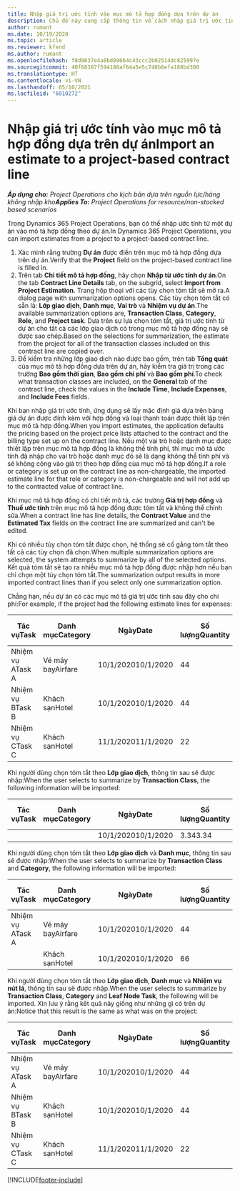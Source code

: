 ```yaml
---
title: Nhập giá trị ước tính vào mục mô tả hợp đồng dựa trên dự án
description: Chủ đề này cung cấp thông tin về cách nhập giá trị ước tính từ dự án vào mục mô tả hợp đồng.
author: rumant
ms.date: 10/19/2020
ms.topic: article
ms.reviewer: kfend
ms.author: rumant
ms.openlocfilehash: f8d9637e4a8bd09664c43ccc2b02514dc825997e
ms.sourcegitcommit: 40f68387f594180af64a5e5c748b6efa188bd300
ms.translationtype: HT
ms.contentlocale: vi-VN
ms.lasthandoff: 05/10/2021
ms.locfileid: "6010272"
---
```

# <a name="import-an-estimate-to-a-project-based-contract-line"></a><span data-ttu-id="6fccf-103">Nhập giá trị ước tính vào mục mô tả hợp đồng dựa trên dự án</span><span class="sxs-lookup"><span data-stu-id="6fccf-103">Import an estimate to a project-based contract line</span></span>

<span data-ttu-id="6fccf-104">_**Áp dụng cho:** Project Operations cho kịch bản dựa trên nguồn lực/hàng không nhập kho_</span><span class="sxs-lookup"><span data-stu-id="6fccf-104">_**Applies To:** Project Operations for resource/non-stocked based scenarios_</span></span>

<span data-ttu-id="6fccf-105">Trong Dynamics 365 Project Operations, bạn có thể nhập ước tính từ một dự án vào mô tả hợp đồng theo dự án.</span><span class="sxs-lookup"><span data-stu-id="6fccf-105">In Dynamics 365 Project Operations, you can import estimates from a project to a project-based contract line.</span></span>

1. <span data-ttu-id="6fccf-106">Xác minh rằng trường **Dự án** được điền trên mục mô tả hợp đồng dựa trên dự án.</span><span class="sxs-lookup"><span data-stu-id="6fccf-106">Verify that the **Project** field on the project-based contract line is filled in.</span></span>
2. <span data-ttu-id="6fccf-107">Trên tab **Chi tiết mô tả hợp đồng**, hãy chọn **Nhập từ ước tính dự án**.</span><span class="sxs-lookup"><span data-stu-id="6fccf-107">On the tab **Contract Line Details** tab, on the subgrid, select **Import from Project Estimation**.</span></span> <span data-ttu-id="6fccf-108">Trang hộp thoại với các tùy chọn tóm tắt sẽ mở ra.</span><span class="sxs-lookup"><span data-stu-id="6fccf-108">A dialog page with summarization options opens.</span></span> <span data-ttu-id="6fccf-109">Các tùy chọn tóm tắt có sẵn là: **Lớp giao dịch**, **Danh mục**, **Vai trò** và **Nhiệm vụ dự án**.</span><span class="sxs-lookup"><span data-stu-id="6fccf-109">The available summarization options are, **Transaction Class**, **Category**, **Role**, and **Project task**.</span></span> <span data-ttu-id="6fccf-110">Dựa trên sự lựa chọn tóm tắt, giá trị ước tính từ dự án cho tất cả các lớp giao dịch có trong mục mô tả hợp đồng này sẽ được sao chép.</span><span class="sxs-lookup"><span data-stu-id="6fccf-110">Based on the selections for summarization, the estimate from the project for all of the transaction classes included on this contract line are copied over.</span></span> 
3. <span data-ttu-id="6fccf-111">Để kiểm tra những lớp giao dịch nào được bao gồm, trên tab **Tổng quát** của mục mô tả hợp đồng dựa trên dự án, hãy kiểm tra giá trị trong các trường **Bao gồm thời gian**, **Bao gồm chi phí** và **Bao gồm phí**.</span><span class="sxs-lookup"><span data-stu-id="6fccf-111">To check what transaction classes are included, on the **General** tab of the contract line, check the values in the **Include Time**, **Include Expenses**, and **Include Fees** fields.</span></span>

<span data-ttu-id="6fccf-112">Khi bạn nhập giá trị ước tính, ứng dụng sẽ lấy mặc định giá dựa trên bảng giá dự án được đính kèm với hợp đồng và loại thanh toán được thiết lập trên mục mô tả hợp đồng.</span><span class="sxs-lookup"><span data-stu-id="6fccf-112">When you import estimates, the application defaults the pricing based on the project price lists attached to the contract and the billing type set up on the contract line.</span></span> <span data-ttu-id="6fccf-113">Nếu một vai trò hoặc danh mục được thiết lập trên mục mô tả hợp đồng là không thể tính phí, thì mục mô tả ước tính đã nhập cho vai trò hoặc danh mục đó sẽ là dạng không thể tính phí và sẽ không cộng vào giá trị theo hợp đồng của mục mô tả hợp đồng.</span><span class="sxs-lookup"><span data-stu-id="6fccf-113">If a role or category is set up on the contract line as non-chargeable, the imported estimate line for that role or category is non-chargeable and will not add up to the contracted value of contract line.</span></span>

<span data-ttu-id="6fccf-114">Khi mục mô tả hợp đồng có chi tiết mô tả, các trường **Giá trị hợp đồng** và **Thuế ước tính** trên mục mô tả hợp đồng được tóm tắt và không thể chỉnh sửa.</span><span class="sxs-lookup"><span data-stu-id="6fccf-114">When a contract line has line details, the **Contract Value** and the **Estimated Tax** fields on the contract line are summarized and can't be edited.</span></span>

<span data-ttu-id="6fccf-115">Khi có nhiều tùy chọn tóm tắt được chọn, hệ thống sẽ cố gắng tóm tắt theo tất cả các tùy chọn đã chọn.</span><span class="sxs-lookup"><span data-stu-id="6fccf-115">When multiple summarization options are selected, the system attempts to summarize by all of the selected options.</span></span> <span data-ttu-id="6fccf-116">Kết quả tóm tắt sẽ tạo ra nhiều mục mô tả hợp đồng được nhập hơn nếu bạn chỉ chọn một tùy chọn tóm tắt.</span><span class="sxs-lookup"><span data-stu-id="6fccf-116">The summarization output results in more imported contract lines than if you select only one summarization option.</span></span>

<span data-ttu-id="6fccf-117">Chẳng hạn, nếu dự án có các mục mô tả giá trị ước tính sau đây cho chi phí:</span><span class="sxs-lookup"><span data-stu-id="6fccf-117">For example, if the project had the following estimate lines for expenses:</span></span>

| <span data-ttu-id="6fccf-118">Tác vụ</span><span class="sxs-lookup"><span data-stu-id="6fccf-118">Task</span></span> | <span data-ttu-id="6fccf-119">Danh mục</span><span class="sxs-lookup"><span data-stu-id="6fccf-119">Category</span></span> | <span data-ttu-id="6fccf-120">Ngày</span><span class="sxs-lookup"><span data-stu-id="6fccf-120">Date</span></span> | <span data-ttu-id="6fccf-121">Số lượng</span><span class="sxs-lookup"><span data-stu-id="6fccf-121">Quantity</span></span> | <span data-ttu-id="6fccf-122">Đơn giá</span><span class="sxs-lookup"><span data-stu-id="6fccf-122">Unit price</span></span> | <span data-ttu-id="6fccf-123">Số lượng</span><span class="sxs-lookup"><span data-stu-id="6fccf-123">Amount</span></span> |
| --- | --- | --- | --- | --- | --- |
| <span data-ttu-id="6fccf-124">Nhiệm vụ A</span><span class="sxs-lookup"><span data-stu-id="6fccf-124">Task A</span></span> | <span data-ttu-id="6fccf-125">Vé máy bay</span><span class="sxs-lookup"><span data-stu-id="6fccf-125">Airfare</span></span> | <span data-ttu-id="6fccf-126">10/1/2020</span><span class="sxs-lookup"><span data-stu-id="6fccf-126">10/1/2020</span></span> | <span data-ttu-id="6fccf-127">4</span><span class="sxs-lookup"><span data-stu-id="6fccf-127">4</span></span> | <span data-ttu-id="6fccf-128">400</span><span class="sxs-lookup"><span data-stu-id="6fccf-128">400</span></span> | <span data-ttu-id="6fccf-129">1600</span><span class="sxs-lookup"><span data-stu-id="6fccf-129">1600</span></span> |
| <span data-ttu-id="6fccf-130">Nhiệm vụ B</span><span class="sxs-lookup"><span data-stu-id="6fccf-130">Task B</span></span> | <span data-ttu-id="6fccf-131">Khách sạn</span><span class="sxs-lookup"><span data-stu-id="6fccf-131">Hotel</span></span> | <span data-ttu-id="6fccf-132">10/1/2020</span><span class="sxs-lookup"><span data-stu-id="6fccf-132">10/1/2020</span></span> | <span data-ttu-id="6fccf-133">4</span><span class="sxs-lookup"><span data-stu-id="6fccf-133">4</span></span> | <span data-ttu-id="6fccf-134">200</span><span class="sxs-lookup"><span data-stu-id="6fccf-134">200</span></span> | <span data-ttu-id="6fccf-135">800</span><span class="sxs-lookup"><span data-stu-id="6fccf-135">800</span></span> |
| <span data-ttu-id="6fccf-136">Nhiệm vụ C</span><span class="sxs-lookup"><span data-stu-id="6fccf-136">Task C</span></span> | <span data-ttu-id="6fccf-137">Khách sạn</span><span class="sxs-lookup"><span data-stu-id="6fccf-137">Hotel</span></span> | <span data-ttu-id="6fccf-138">11/1/2020</span><span class="sxs-lookup"><span data-stu-id="6fccf-138">11/1/2020</span></span> | <span data-ttu-id="6fccf-139">2</span><span class="sxs-lookup"><span data-stu-id="6fccf-139">2</span></span> | <span data-ttu-id="6fccf-140">200</span><span class="sxs-lookup"><span data-stu-id="6fccf-140">200</span></span> | <span data-ttu-id="6fccf-141">400</span><span class="sxs-lookup"><span data-stu-id="6fccf-141">400</span></span> |

<span data-ttu-id="6fccf-142">Khi người dùng chọn tóm tắt theo **Lớp giao dịch**, thông tin sau sẽ được nhập:</span><span class="sxs-lookup"><span data-stu-id="6fccf-142">When the user selects to summarize by **Transaction Class**, the following information will be imported:</span></span>

| <span data-ttu-id="6fccf-143">Tác vụ</span><span class="sxs-lookup"><span data-stu-id="6fccf-143">Task</span></span> | <span data-ttu-id="6fccf-144">Danh mục</span><span class="sxs-lookup"><span data-stu-id="6fccf-144">Category</span></span> | <span data-ttu-id="6fccf-145">Ngày</span><span class="sxs-lookup"><span data-stu-id="6fccf-145">Date</span></span> | <span data-ttu-id="6fccf-146">Số lượng</span><span class="sxs-lookup"><span data-stu-id="6fccf-146">Quantity</span></span> | <span data-ttu-id="6fccf-147">Đơn giá</span><span class="sxs-lookup"><span data-stu-id="6fccf-147">Unit price</span></span> | <span data-ttu-id="6fccf-148">Số lượng</span><span class="sxs-lookup"><span data-stu-id="6fccf-148">Amount</span></span> |
| --- | --- | --- | --- | --- | --- |
| &nbsp;  | &nbsp;  | <span data-ttu-id="6fccf-149">10/1/2020</span><span class="sxs-lookup"><span data-stu-id="6fccf-149">10/1/2020</span></span> | <span data-ttu-id="6fccf-150">3.34</span><span class="sxs-lookup"><span data-stu-id="6fccf-150">3.34</span></span> | <span data-ttu-id="6fccf-151">840</span><span class="sxs-lookup"><span data-stu-id="6fccf-151">840</span></span> | <span data-ttu-id="6fccf-152">2800</span><span class="sxs-lookup"><span data-stu-id="6fccf-152">2800</span></span> |

<span data-ttu-id="6fccf-153">Khi người dùng chọn tóm tắt theo **Lớp giao dịch** và **Danh mục**, thông tin sau sẽ được nhập:</span><span class="sxs-lookup"><span data-stu-id="6fccf-153">When the user selects to summarize by **Transaction Class** and **Category**, the following information will be imported:</span></span>

| <span data-ttu-id="6fccf-154">Tác vụ</span><span class="sxs-lookup"><span data-stu-id="6fccf-154">Task</span></span> | <span data-ttu-id="6fccf-155">Danh mục</span><span class="sxs-lookup"><span data-stu-id="6fccf-155">Category</span></span> | <span data-ttu-id="6fccf-156">Ngày</span><span class="sxs-lookup"><span data-stu-id="6fccf-156">Date</span></span> | <span data-ttu-id="6fccf-157">Số lượng</span><span class="sxs-lookup"><span data-stu-id="6fccf-157">Quantity</span></span> | <span data-ttu-id="6fccf-158">Đơn giá</span><span class="sxs-lookup"><span data-stu-id="6fccf-158">Unit price</span></span> | <span data-ttu-id="6fccf-159">Số lượng</span><span class="sxs-lookup"><span data-stu-id="6fccf-159">Amount</span></span> |
| --- | --- | --- | --- | --- | --- |
| <span data-ttu-id="6fccf-160">Nhiệm vụ A</span><span class="sxs-lookup"><span data-stu-id="6fccf-160">Task A</span></span> | <span data-ttu-id="6fccf-161">Vé máy bay</span><span class="sxs-lookup"><span data-stu-id="6fccf-161">Airfare</span></span> | <span data-ttu-id="6fccf-162">10/1/2020</span><span class="sxs-lookup"><span data-stu-id="6fccf-162">10/1/2020</span></span> | <span data-ttu-id="6fccf-163">4</span><span class="sxs-lookup"><span data-stu-id="6fccf-163">4</span></span> | <span data-ttu-id="6fccf-164">400</span><span class="sxs-lookup"><span data-stu-id="6fccf-164">400</span></span> | <span data-ttu-id="6fccf-165">1600</span><span class="sxs-lookup"><span data-stu-id="6fccf-165">1600</span></span> |
| &nbsp;  | <span data-ttu-id="6fccf-166">Khách sạn</span><span class="sxs-lookup"><span data-stu-id="6fccf-166">Hotel</span></span> | <span data-ttu-id="6fccf-167">10/1/2020</span><span class="sxs-lookup"><span data-stu-id="6fccf-167">10/1/2020</span></span> | <span data-ttu-id="6fccf-168">6</span><span class="sxs-lookup"><span data-stu-id="6fccf-168">6</span></span> | <span data-ttu-id="6fccf-169">200</span><span class="sxs-lookup"><span data-stu-id="6fccf-169">200</span></span> | <span data-ttu-id="6fccf-170">1200</span><span class="sxs-lookup"><span data-stu-id="6fccf-170">1200</span></span> |

<span data-ttu-id="6fccf-171">Khi người dùng chọn tóm tắt theo **Lớp giao dịch**, **Danh mục** và **Nhiệm vụ nút lá**, thông tin sau sẽ được nhập.</span><span class="sxs-lookup"><span data-stu-id="6fccf-171">When the user selects to summarize by **Transaction Class**, **Category** and **Leaf Node Task**, the following will be imported.</span></span> <span data-ttu-id="6fccf-172">Xin lưu ý rằng kết quả này giống như những gì có trên dự án:</span><span class="sxs-lookup"><span data-stu-id="6fccf-172">Notice that this result is the same as what was on the project:</span></span>

| <span data-ttu-id="6fccf-173">Tác vụ</span><span class="sxs-lookup"><span data-stu-id="6fccf-173">Task</span></span> | <span data-ttu-id="6fccf-174">Danh mục</span><span class="sxs-lookup"><span data-stu-id="6fccf-174">Category</span></span> | <span data-ttu-id="6fccf-175">Ngày</span><span class="sxs-lookup"><span data-stu-id="6fccf-175">Date</span></span> | <span data-ttu-id="6fccf-176">Số lượng</span><span class="sxs-lookup"><span data-stu-id="6fccf-176">Quantity</span></span> | <span data-ttu-id="6fccf-177">Đơn giá</span><span class="sxs-lookup"><span data-stu-id="6fccf-177">Unit price</span></span> | <span data-ttu-id="6fccf-178">Số lượng</span><span class="sxs-lookup"><span data-stu-id="6fccf-178">Amount</span></span> |
| --- | --- | --- | --- | --- | --- |
| <span data-ttu-id="6fccf-179">Nhiệm vụ A</span><span class="sxs-lookup"><span data-stu-id="6fccf-179">Task A</span></span> | <span data-ttu-id="6fccf-180">Vé máy bay</span><span class="sxs-lookup"><span data-stu-id="6fccf-180">Airfare</span></span> | <span data-ttu-id="6fccf-181">10/1/2020</span><span class="sxs-lookup"><span data-stu-id="6fccf-181">10/1/2020</span></span> | <span data-ttu-id="6fccf-182">4</span><span class="sxs-lookup"><span data-stu-id="6fccf-182">4</span></span> | <span data-ttu-id="6fccf-183">400</span><span class="sxs-lookup"><span data-stu-id="6fccf-183">400</span></span> | <span data-ttu-id="6fccf-184">1600</span><span class="sxs-lookup"><span data-stu-id="6fccf-184">1600</span></span> |
| <span data-ttu-id="6fccf-185">Nhiệm vụ B</span><span class="sxs-lookup"><span data-stu-id="6fccf-185">Task B</span></span> | <span data-ttu-id="6fccf-186">Khách sạn</span><span class="sxs-lookup"><span data-stu-id="6fccf-186">Hotel</span></span> | <span data-ttu-id="6fccf-187">10/1/2020</span><span class="sxs-lookup"><span data-stu-id="6fccf-187">10/1/2020</span></span> | <span data-ttu-id="6fccf-188">4</span><span class="sxs-lookup"><span data-stu-id="6fccf-188">4</span></span> | <span data-ttu-id="6fccf-189">200</span><span class="sxs-lookup"><span data-stu-id="6fccf-189">200</span></span> | <span data-ttu-id="6fccf-190">800</span><span class="sxs-lookup"><span data-stu-id="6fccf-190">800</span></span> |
| <span data-ttu-id="6fccf-191">Nhiệm vụ C</span><span class="sxs-lookup"><span data-stu-id="6fccf-191">Task C</span></span> | <span data-ttu-id="6fccf-192">Khách sạn</span><span class="sxs-lookup"><span data-stu-id="6fccf-192">Hotel</span></span> | <span data-ttu-id="6fccf-193">11/1/2020</span><span class="sxs-lookup"><span data-stu-id="6fccf-193">11/1/2020</span></span> | <span data-ttu-id="6fccf-194">2</span><span class="sxs-lookup"><span data-stu-id="6fccf-194">2</span></span> | <span data-ttu-id="6fccf-195">200</span><span class="sxs-lookup"><span data-stu-id="6fccf-195">200</span></span> | <span data-ttu-id="6fccf-196">400</span><span class="sxs-lookup"><span data-stu-id="6fccf-196">400</span></span> |


[!INCLUDE[footer-include](../includes/footer-banner.md)]